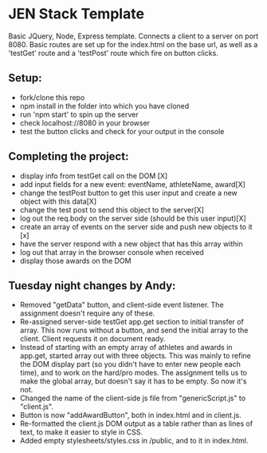 JEN Stack Template
==================

Basic JQuery, Node, Express template. Connects a client to a server on port 8080. Basic routes are set up for the index.html on the base url, as well as a 'testGet' route and a 'testPost' route which fire on button clicks.

Setup:
-----
* fork/clone this repo
* npm install in the folder into which you have cloned
* run 'npm start' to spin up the server
* check localhost://8080 in your browser
* test the button clicks and check for your output in the console

Completing the project:
----------------------
* display info from testGet call on the DOM [X]
* add input fields for a new event: eventName, athleteName, award[X]
* change the testPost button to get this user input and create a new object with this data[X]
* change the test post to send this object to the server[X]
* log out the req.body on the server side (should be this user input)[X]
* create an array of events on the server side and push new objects to it [x]
* have the server respond with a new object that has this array within
* log out that array in the browser console when received
* display those awards on the DOM

Tuesday night changes by Andy:
------------------------------
* Removed "getData" button, and client-side event listener. The assignment doesn't require any of these.
* Re-assigned server-side testGet app.get section to initial transfer of array. This now runs
without a button, and send the initial array to the client. Client requests it on document
ready.
* Instead of starting with an empty array of athletes and awards in app.get, started array out with three objects. This was mainly to refine the DOM display part (so you didn't have to enter new people each time), and to work on the hard/pro modes. The assignment tells us to make the global array, but doesn't say it has to be empty. So now it's not.
* Changed the name of the client-side js file from "genericScript.js" to "client.js".
* Button is now "addAwardButton", both in index.html and in client.js.
* Re-formatted the client.js DOM output as a table rather than as lines of text, to make it easier to style in CSS.
* Added empty stylesheets/styles.css in /public, and <link> to it in index.html.
